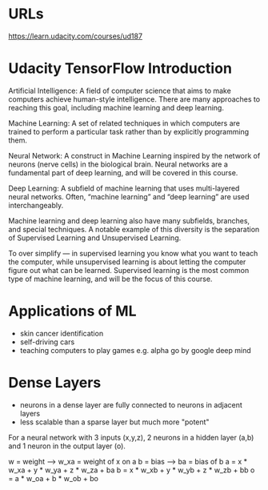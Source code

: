 # URLs
https://learn.udacity.com/courses/ud187

# Udacity TensorFlow Introduction
Artificial Intelligence: A field of computer science that aims to make computers achieve human-style intelligence. There are many approaches to reaching this goal, including machine learning and deep learning.

Machine Learning: A set of related techniques in which computers are trained to perform a particular task rather than by explicitly programming them.

Neural Network: A construct in Machine Learning inspired by the network of neurons (nerve cells) in the biological brain. Neural networks are a fundamental part of deep learning, and will be covered in this course.

Deep Learning: A subfield of machine learning that uses multi-layered neural networks. Often, “machine learning” and “deep learning” are used interchangeably.

Machine learning and deep learning also have many subfields, branches, and special techniques. A notable example of this diversity is the separation of Supervised Learning and Unsupervised Learning.

To over simplify — in supervised learning you know what you want to teach the computer, while unsupervised learning is about letting the computer figure out what can be learned. Supervised learning is the most common type of machine learning, and will be the focus of this course.

# Applications of ML
- skin cancer identification
- self-driving cars
- teaching computers to play games e.g. alpha go by google deep mind

# Dense Layers
- neurons in a dense layer are fully connected to neurons in adjacent layers
- less scalable than a sparse layer but much more "potent"

For a neural network with 3 inputs (x,y,z), 2 neurons in a hidden layer (a,b) and 1 neuron in the output layer (o).

w = weight --> w_xa = weight of x on a
b = bias --> ba = bias of b
a = x * w_xa + y * w_ya + z * w_za + ba
b = x * w_xb + y * w_yb + z * w_zb + bb
o = a * w_oa + b * w_ob + bo
